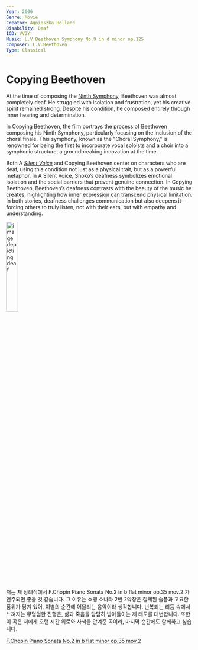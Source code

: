 ```yaml
---
Year: 2006
Genre: Movie
Creator: Agnieszka Holland
Disability: Deaf
ICD: VV3Y
Music: L.V.Beethoven Symphony No.9 in d minor op.125
Composer: L.V.Beethoven
Type: Classical
---
```


 # Copying Beethoven
 At the time of composing the [Ninth Symphony](https://www.youtube.com/watch?v=RbWmav17OEA), Beethoven was almost completely deaf.
He struggled with isolation and frustration, yet his creative spirit remained strong.
Despite his condition, he composed entirely through inner hearing and determination.​
 
 In Copying Beethoven, the film portrays the process of Beethoven composing his Ninth Symphony, particularly focusing on the inclusion of the choral finale. This symphony, known as the "Choral Symphony," is renowned for being the first to incorporate vocal soloists and a choir into a symphonic structure, a groundbreaking innovation at the time.

Both A [*Silent Voice*](Lim_seokhyeon.md) and Copying Beethoven center on characters who are deaf, using this condition not just as a physical trait, but as a powerful metaphor. In A Silent Voice, Shoko’s deafness symbolizes emotional isolation and the social barriers that prevent genuine connection. In Copying Beethoven, Beethoven’s deafness contrasts with the beauty of the music he creates, highlighting how inner expression can transcend physical limitation. In both stories, deafness challenges communication but also deepens it—forcing others to truly listen, not with their ears, but with empathy and understanding.

<img src="./yoo_kyeongsoo.img.png" alt="image depicting deaf" style="width:25%;" />

저는 제 장례식에서 F.Chopin Piano Sonata No.2 in b flat minor op.35 mov.2 가 연주되면 좋을 것 같습니다. 그 이유는 쇼팽 소나타 2번 2악장은 절제된 슬픔과 고요한 품위가 담겨 있어, 이별의 순간에 어울리는 음악이라 생각합니다. 반복되는 리듬 속에서 느껴지는 무덤덤한 진행은, 삶과 죽음을 담담히 받아들이는 제 태도를 대변합니다. 또한 이 곡은 저에게 오랜 시간 위로와 사색을 안겨준 곡이라, 마지막 순간에도 함께하고 싶습니다.

[F.Chopin Piano Sonata No.2 in b flat minor op.35 mov.2](https://www.youtube.com/watch?v=zc9n2SOdksE&list=RDzc9n2SOdksE&start_radio=1)
